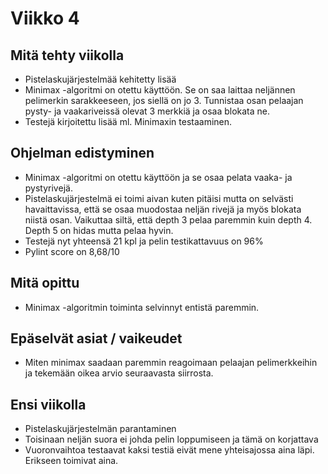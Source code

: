 # Viikko 4

## Mitä tehty viikolla
* Pistelaskujärjestelmää kehitetty lisää
* Minimax -algoritmi on otettu käyttöön. Se on saa laittaa neljännen pelimerkin sarakkeeseen, jos siellä on jo 3. 
Tunnistaa osan pelaajan pysty- ja vaakariveissä olevat 3 merkkiä ja osaa blokata ne.
* Testejä kirjoitettu lisää ml. Minimaxin testaaminen.

## Ohjelman edistyminen
* Minimax -algoritmi on otettu käyttöön ja se osaa pelata vaaka- ja pystyrivejä.
* Pistelaskujärjestelmä ei toimi aivan kuten pitäisi mutta on selvästi havaittavissa, että se osaa muodostaa neljän rivejä 
ja myös blokata niistä osan. Vaikuttaa siltä, että depth 3 pelaa paremmin kuin depth 4. Depth 5 on hidas mutta pelaa hyvin.
* Testejä nyt yhteensä 21 kpl ja pelin testikattavuus on 96%
* Pylint score on 8,68/10

## Mitä opittu
* Minimax -algoritmin toiminta selvinnyt entistä paremmin.

## Epäselvät asiat / vaikeudet
* Miten minimax saadaan paremmin reagoimaan pelaajan pelimerkkeihin ja tekemään oikea arvio seuraavasta siirrosta.

## Ensi viikolla
* Pistelaskujärjestelmän parantaminen
* Toisinaan neljän suora ei johda pelin loppumiseen ja tämä on korjattava
* Vuoronvaihtoa testaavat kaksi testiä eivät mene yhteisajossa aina läpi. Erikseen toimivat aina.
